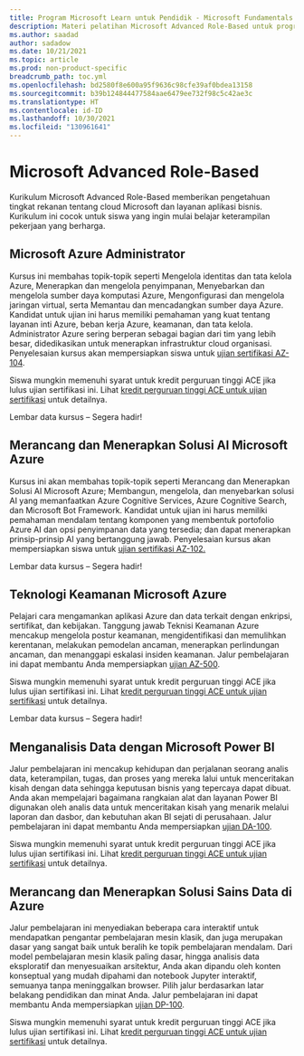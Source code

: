 ```yaml
---
title: Program Microsoft Learn untuk Pendidik - Microsoft Fundamentals
description: Materi pelatihan Microsoft Advanced Role-Based untuk program Microsoft Learn untuk Pendidik
ms.author: saadad
author: sadadow
ms.date: 10/21/2021
ms.topic: article
ms.prod: non-product-specific
breadcrumb_path: toc.yml
ms.openlocfilehash: bd2580f8e600a95f9636c98cfe39af0bdea13158
ms.sourcegitcommit: b39b124844477584aae6479ee732f98c5c42ae3c
ms.translationtype: HT
ms.contentlocale: id-ID
ms.lasthandoff: 10/30/2021
ms.locfileid: "130961641"
---
```

# <a name="microsoft-advanced-role-based"></a>Microsoft Advanced Role-Based

Kurikulum Microsoft Advanced Role-Based memberikan pengetahuan tingkat rekanan tentang cloud Microsoft dan layanan aplikasi bisnis. Kurikulum ini cocok untuk siswa yang ingin mulai belajar keterampilan pekerjaan yang berharga.

## <a name="microsoft-azure-administrator"></a>Microsoft Azure Administrator

Kursus ini membahas topik-topik seperti Mengelola identitas dan tata kelola Azure, Menerapkan dan mengelola penyimpanan, Menyebarkan dan mengelola sumber daya komputasi Azure, Mengonfigurasi dan mengelola jaringan virtual, serta Memantau dan mencadangkan sumber daya Azure. Kandidat untuk ujian ini harus memiliki pemahaman yang kuat tentang layanan inti Azure, beban kerja Azure, keamanan, dan tata kelola. Administrator Azure sering berperan sebagai bagian dari tim yang lebih besar, didedikasikan untuk menerapkan infrastruktur cloud organisasi. Penyelesaian kursus akan mempersiapkan siswa untuk [ujian sertifikasi AZ-104](/learn/certifications/exams/az-104). 

Siswa mungkin memenuhi syarat untuk kredit perguruan tinggi ACE jika lulus ujian sertifikasi ini. Lihat [kredit perguruan tinggi ACE untuk ujian sertifikasi](/learn/certifications/college-credit) untuk detailnya.

Lembar data kursus – Segera hadir!

## <a name="designing-and-implementing-a-microsoft-azure-ai-solution"></a>Merancang dan Menerapkan Solusi AI Microsoft Azure

Kursus ini akan membahas topik-topik seperti Merancang dan Menerapkan Solusi AI Microsoft Azure; Membangun, mengelola, dan menyebarkan solusi AI yang memanfaatkan Azure Cognitive Services, Azure Cognitive Search, dan Microsoft Bot Framework. Kandidat untuk ujian ini harus memiliki pemahaman mendalam tentang komponen yang membentuk portofolio Azure AI dan opsi penyimpanan data yang tersedia; dan dapat menerapkan prinsip-prinsip AI yang bertanggung jawab. Penyelesaian kursus akan mempersiapkan siswa untuk [ujian sertifikasi AZ-102.](/learn/certifications/exams/ai-102)

Lembar data kursus – Segera hadir!

## <a name="microsoft-azure-security-technologies"></a>Teknologi Keamanan Microsoft Azure

Pelajari cara mengamankan aplikasi Azure dan data terkait dengan enkripsi, sertifikat, dan kebijakan. Tanggung jawab Teknisi Keamanan Azure mencakup mengelola postur keamanan, mengidentifikasi dan memulihkan kerentanan, melakukan pemodelan ancaman, menerapkan perlindungan ancaman, dan menanggapi eskalasi insiden keamanan. Jalur pembelajaran ini dapat membantu Anda mempersiapkan [ujian AZ-500](/learn/certifications/exams/az-500).  

Siswa mungkin memenuhi syarat untuk kredit perguruan tinggi ACE jika lulus ujian sertifikasi ini. Lihat [kredit perguruan tinggi ACE untuk ujian sertifikasi](/learn/certifications/college-credit) untuk detailnya.

Lembar data kursus – Segera hadir!

## <a name="analyzing-data-with-microsoft-power-bi"></a>Menganalisis Data dengan Microsoft Power BI

Jalur pembelajaran ini mencakup kehidupan dan perjalanan seorang analis data, keterampilan, tugas, dan proses yang mereka lalui untuk menceritakan kisah dengan data sehingga keputusan bisnis yang tepercaya dapat dibuat. Anda akan mempelajari bagaimana rangkaian alat dan layanan Power BI digunakan oleh analis data untuk menceritakan kisah yang menarik melalui laporan dan dasbor, dan kebutuhan akan BI sejati di perusahaan. Jalur pembelajaran ini dapat membantu Anda mempersiapkan [ujian DA-100](/learn/certifications/exams/da-100).

Siswa mungkin memenuhi syarat untuk kredit perguruan tinggi ACE jika lulus ujian sertifikasi ini. Lihat [kredit perguruan tinggi ACE untuk ujian sertifikasi](/learn/certifications/college-credit) untuk detailnya.

## <a name="designing-and-implementing-a-data-science-solution-on-azure"></a>Merancang dan Menerapkan Solusi Sains Data di Azure

Jalur pembelajaran ini menyediakan beberapa cara interaktif untuk mendapatkan pengantar pembelajaran mesin klasik, dan juga merupakan dasar yang sangat baik untuk beralih ke topik pembelajaran mendalam. Dari model pembelajaran mesin klasik paling dasar, hingga analisis data eksploratif dan menyesuaikan arsitektur, Anda akan dipandu oleh konten konseptual yang mudah dipahami dan notebook Jupyter interaktif, semuanya tanpa meninggalkan browser. Pilih jalur berdasarkan latar belakang pendidikan dan minat Anda.
Jalur pembelajaran ini dapat membantu Anda mempersiapkan [ujian DP-100](/learn/certifications/exams/dp-100).

Siswa mungkin memenuhi syarat untuk kredit perguruan tinggi ACE jika lulus ujian sertifikasi ini. Lihat [kredit perguruan tinggi ACE untuk ujian sertifikasi](/learn/certifications/college-credit) untuk detailnya.
